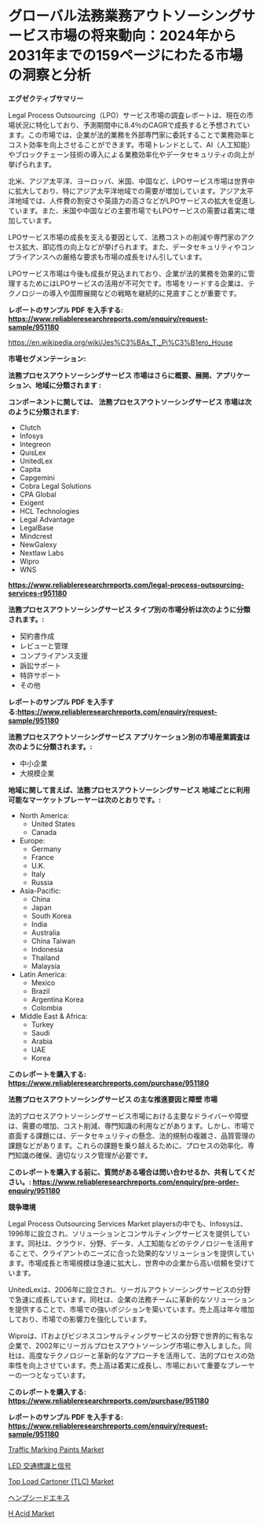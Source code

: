 <p><h1>グローバル法務業務アウトソーシングサービス市場の将来動向：2024年から2031年までの159ページにわたる市場の洞察と分析</h1></p><p><strong>エグゼクティブサマリー</strong></p>
<p><p>Legal Process Outsourcing（LPO）サービス市場の調査レポートは、現在の市場状況に特化しており、予測期間中に8.4％のCAGRで成長すると予想されています。この市場では、企業が法的業務を外部専門家に委託することで業務効率とコスト効率を向上させることができます。市場トレンドとして、AI（人工知能）やブロックチェーン技術の導入による業務効率化やデータセキュリティの向上が挙げられます。</p><p>北米、アジア太平洋、ヨーロッパ、米国、中国など、LPOサービス市場は世界中に拡大しており、特にアジア太平洋地域での需要が増加しています。アジア太平洋地域では、人件費の割安さや英語力の高さなどがLPOサービスの拡大を促進しています。また、米国や中国などの主要市場でもLPOサービスの需要は着実に増加しています。</p><p>LPOサービス市場の成長を支える要因として、法務コストの削減や専門家のアクセス拡大、即応性の向上などが挙げられます。また、データセキュリティやコンプライアンスへの厳格な要求も市場の成長をけん引しています。</p><p>LPOサービス市場は今後も成長が見込まれており、企業が法的業務を効果的に管理するためにはLPOサービスの活用が不可欠です。市場をリードする企業は、テクノロジーの導入や国際展開などの戦略を継続的に見直すことが重要です。</p></p>
<p><strong>レポートのサンプル PDF を入手する: <a href="https://www.reliableresearchreports.com/enquiry/request-sample/951180">https://www.reliableresearchreports.com/enquiry/request-sample/951180</a></strong></p>
<p><a href="https://en.wikipedia.org/wiki/Jes%C3%BAs_T._Pi%C3%B1ero_House">https://en.wikipedia.org/wiki/Jes%C3%BAs_T._Pi%C3%B1ero_House</a></p>
<p><strong>市場セグメンテーション:</strong></p>
<p><strong> 法務プロセスアウトソーシングサービス 市場はさらに概要、展開、アプリケーション、地域に分類されます :</strong></p>
<p><strong>コンポーネントに関しては、 法務プロセスアウトソーシングサービス 市場は次のように分類されます:</strong></p>
<p><ul><li>Clutch</li><li>Infosys</li><li>Integreon</li><li>QuisLex</li><li>UnitedLex</li><li>Capita</li><li>Capgemini</li><li>Cobra Legal Solutions</li><li>CPA Global</li><li>Exigent</li><li>HCL Technologies</li><li>Legal Advantage</li><li>LegalBase</li><li>Mindcrest</li><li>NewGalexy</li><li>Nextlaw Labs</li><li>Wipro</li><li>WNS</li></ul></p>
<p><strong><a href="https://www.reliableresearchreports.com/legal-process-outsourcing-services-r951180">https://www.reliableresearchreports.com/legal-process-outsourcing-services-r951180</a></strong></p>
<p><strong> 法務プロセスアウトソーシングサービス タイプ別の市場分析は次のように分類されます。:</strong></p>
<p><ul><li>契約書作成</li><li>レビューと管理</li><li>コンプライアンス支援</li><li>訴訟サポート</li><li>特許サポート</li><li>その他</li></ul></p>
<p><strong>レポートのサンプル PDF を入手する:<a href="https://www.reliableresearchreports.com/enquiry/request-sample/951180">https://www.reliableresearchreports.com/enquiry/request-sample/951180</a></strong></p>
<p><strong> 法務プロセスアウトソーシングサービス アプリケーション別の市場産業調査は次のように分類されます。:</strong></p>
<p><ul><li>中小企業</li><li>大規模企業</li></ul></p>
<p><strong>地域に関して言えば、法務プロセスアウトソーシングサービス 地域ごとに利用可能なマーケットプレーヤーは次のとおりです。:</strong></p>
<p><ul>
    <li>
        North America:
        <ul>
            <li>United States</li>
            <li>Canada</li>
        </ul>
    </li>
    <li>
        Europe:
        <ul>
            <li>Germany</li>
            <li>France</li>
            <li>U.K.</li>
            <li>Italy</li>
            <li>Russia</li>
        </ul>
    </li>
    <li>
        Asia-Pacific:
        <ul>
            <li>China</li>
            <li>Japan</li>
            <li>South Korea</li>
            <li>India</li>
            <li>Australia</li>
            <li>China Taiwan</li>
            <li>Indonesia</li>
            <li>Thailand</li>
            <li>Malaysia</li>
        </ul>
    </li>
    <li>
        Latin America:
        <ul>
            <li>Mexico</li>
            <li>Brazil</li>
            <li>Argentina Korea</li>
            <li>Colombia</li>
        </ul>
    </li>
    <li>
        Middle East & Africa:
        <ul>
            <li>Turkey</li>
            <li>Saudi</li>
            <li>Arabia</li>
            <li>UAE</li>
            <li>Korea</li>
        </ul>
    </li>
    </ul></p>
<p><strong>このレポートを購入する: <a href="https://www.reliableresearchreports.com/purchase/951180">https://www.reliableresearchreports.com/purchase/951180</a></strong></p>
<p><strong>法務プロセスアウトソーシングサービス の主な推進要因と障壁 市場</strong></p>
<p><p>法的プロセスアウトソーシングサービス市場における主要なドライバーや障壁は、需要の増加、コスト削減、専門知識の利用などがあります。しかし、市場で直面する課題には、データセキュリティの懸念、法的規制の複雑さ、品質管理の課題などがあります。これらの課題を乗り越えるために、プロセスの効率化、専門知識の確保、適切なリスク管理が必要です。</p></p>
<p><strong>このレポートを購入する前に、質問がある場合は問い合わせるか、共有してください。: <a href="https://www.reliableresearchreports.com/enquiry/pre-order-enquiry/951180">https://www.reliableresearchreports.com/enquiry/pre-order-enquiry/951180</a></strong></p>
<p><strong>競争環境</strong></p>
<p><p>Legal Process Outsourcing Services Market playersの中でも、Infosysは、1996年に設立され、ソリューションとコンサルティングサービスを提供しています。同社は、クラウド、分野、データ、人工知能などのテクノロジーを活用することで、クライアントのニーズに合った効果的なソリューションを提供しています。市場成長と市場規模は急速に拡大し、世界中の企業から高い信頼を受けています。</p><p>UnitedLexは、2006年に設立され、リーガルアウトソーシングサービスの分野で急速に成長しています。同社は、企業の法務チームに革新的なソリューションを提供することで、市場での強いポジションを築いています。売上高は年々増加しており、市場での影響力を強化しています。</p><p>Wiproは、ITおよびビジネスコンサルティングサービスの分野で世界的に有名な企業で、2002年にリーガルプロセスアウトソーシング市場に参入しました。同社は、高度なテクノロジーと革新的なアプローチを活用して、法的プロセスの効率性を向上させています。売上高は着実に成長し、市場において重要なプレーヤーの一つとなっています。</p></p>
<p><strong>このレポートを購入する: <a href="https://www.reliableresearchreports.com/purchase/951180">https://www.reliableresearchreports.com/purchase/951180</a></strong></p>
<p><strong>レポートのサンプル PDF を入手する: <a href="https://www.reliableresearchreports.com/enquiry/request-sample/951180">https://www.reliableresearchreports.com/enquiry/request-sample/951180</a></strong><strong></strong></p>
<p><p><a href="https://medium.com/@vallieemard78/traffic-marking-paints-market-share-and-new-trends-analysis-by-its-type-application-end-use-and-e3f4bdc81054">Traffic Marking Paints Market</a></p><p><a href="https://github.com/lababdou/Market-Research-Report-List-5/blob/main/858600951246.md">LED 交通標識と信号</a></p><p><a href="https://issuu.com/reportprime-2/docs/top-load-cartoner-tlc-market-size-2030.pptx">Top Load Cartoner (TLC) Market</a></p><p><a href="https://medium.com/@dm15982023/%E9%BA%BB%E3%81%AE%E7%A8%AE%E6%8A%BD%E5%87%BA%E7%94%A3%E6%A5%AD%E3%81%AB%E9%96%A2%E3%81%99%E3%82%8B%E6%B4%9E%E5%AF%9F-2031%E5%B9%B4%E3%81%BE%E3%81%A7%E3%81%AE%E5%B8%82%E5%A0%B4%E8%B2%A1%E5%8B%99%E7%8A%B6%E6%B3%81-%E5%B8%82%E5%A0%B4%E8%A6%8F%E6%A8%A1-%E3%81%8A%E3%82%88%E3%81%B3%E5%8F%8E%E7%9B%8A%E5%88%86%E6%9E%90-e383c176a365">ヘンプシードエキス</a></p><p><a href="https://medium.com/@vallieemard78/global-h-acid-market-trends-insights-into-growth-opportunities-and-challenges-forecasted-from-10478c2c868e">H Acid Market</a></p></p>